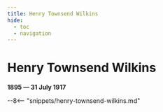 ```yaml
---
title: Henry Townsend Wilkins
hide:
  - toc
  - navigation 
---
```


# Henry Townsend Wilkins

**1895 — 31 July 1917**

--8<-- "snippets/henry-townsend-wilkins.md"
